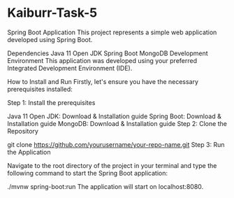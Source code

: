 # Kaiburr-Task-5
Spring Boot Application
This project represents a simple web application developed using Spring Boot.

Dependencies
Java 11 Open JDK
Spring Boot
MongoDB
Development Environment
This application was developed using your preferred Integrated Development Environment (IDE).

How to Install and Run
Firstly, let's ensure you have the necessary prerequisites installed:

Step 1: Install the prerequisites

Java 11 Open JDK: Download & Installation guide
Spring Boot: Download & Installation guide
MongoDB: Download & Installation guide
Step 2: Clone the Repository


git clone https://github.com/yourusername/your-repo-name.git
Step 3: Run the Application

Navigate to the root directory of the project in your terminal and type the following command to start the Spring Boot application:


./mvnw spring-boot:run
The application will start on localhost:8080.
